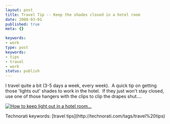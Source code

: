 ```yaml
---
layout: post
title: Travel Tip -- Keep the shades closed in a hotel room
date: 2008-03-01
published: true
meta: {}

keywords:
- work
type: post
keywords:
- tips
- travel
- work
status: publish
---
```



I travel quite a bit (3-5 days a week, every week).  A quick tip on getting those 'lights out' shades to work in the hotel.  If they just won't stay closed, use one of those hangers with the clips to clip the drapes shut....



[![How to keep light out in a hotel room...](http://media.eick.us/2011/05/2299447280_e88ac27cb9.jpg)](http://www.flickr.com/photos/19429588@N00/2299447280/ "How to keep light out in a hotel room...")

<div class="wlWriterSmartContent" style="margin: 0px;padding: 0px">Technorati keywords: [travel tips](http://technorati.com/tags/travel%20tips)</div>
